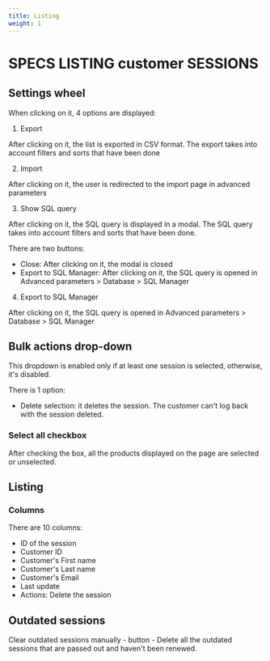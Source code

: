 ```yaml
---
title: Listing
weight: 1
---
```

# SPECS LISTING customer SESSIONS

## Settings wheel
When clicking on it, 4 options are displayed:
1) Export

After clicking on it, the list is exported in CSV format.
The export takes into account filters and sorts that have been done

2) Import

After clicking on it, the user is redirected to the import page in advanced parameters

3) Show SQL query

After clicking on it, the SQL query is displayed in a modal. The SQL query takes into account filters and sorts that have been done.

There are two buttons:
- Close: After clicking on it, the modal is closed
- Export to SQL Manager: After clicking on it, the SQL query is opened in Advanced parameters > Database > SQL Manager

4) Export to SQL Manager

After clicking on it, the SQL query is opened in Advanced parameters > Database > SQL Manager

## Bulk actions drop-down

This dropdown is enabled only if at least one session is selected, otherwise, it's disabled.

There is 1 option:
- Delete selection: it deletes the session. The customer can't log back with the session deleted. 

### Select all checkbox

After checking the box, all the products displayed on the page are selected or unselected.

## Listing

### Columns

There are 10 columns:

- ID of the session
- Customer ID
- Customer's First name
- Customer's Last name
- Customer's Email
- Last update
- Actions: Delete the session

## Outdated sessions

Clear outdated sessions manually - button - Delete all the outdated sessions that are passed out and haven't been renewed.
